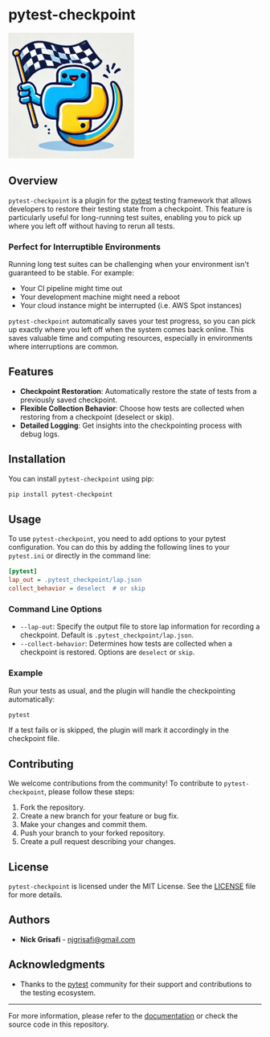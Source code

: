 # pytest-checkpoint

<img src="./docs/logo.png" alt="pytest-checkpoint Logo" width="250" />

## Overview

`pytest-checkpoint` is a plugin for the [pytest](https://docs.pytest.org/en/stable/) testing framework that allows developers to restore their testing state from a checkpoint. This feature is particularly useful for long-running test suites, enabling you to pick up where you left off without having to rerun all tests.

### Perfect for Interruptible Environments

Running long test suites can be challenging when your environment isn't guaranteed to be stable. For example:
- Your CI pipeline might time out
- Your development machine might need a reboot
- Your cloud instance might be interrupted (i.e. AWS Spot instances)

`pytest-checkpoint` automatically saves your test progress, so you can pick up exactly where you left off when the system comes back online. This saves valuable time and computing resources, especially in environments where interruptions are common.

## Features

- **Checkpoint Restoration**: Automatically restore the state of tests from a previously saved checkpoint.
- **Flexible Collection Behavior**: Choose how tests are collected when restoring from a checkpoint (deselect or skip).
- **Detailed Logging**: Get insights into the checkpointing process with debug logs.

## Installation

You can install `pytest-checkpoint` using pip:

```bash
pip install pytest-checkpoint
```

## Usage

To use `pytest-checkpoint`, you need to add options to your pytest configuration. You can do this by adding the following lines to your `pytest.ini` or directly in the command line:

```ini
[pytest]
lap_out = .pytest_checkpoint/lap.json
collect_behavior = deselect  # or skip
```

### Command Line Options

- `--lap-out`: Specify the output file to store lap information for recording a checkpoint. Default is `.pytest_checkpoint/lap.json`.
- `--collect-behavior`: Determines how tests are collected when a checkpoint is restored. Options are `deselect` or `skip`.

### Example

Run your tests as usual, and the plugin will handle the checkpointing automatically:

```bash
pytest
```

If a test fails or is skipped, the plugin will mark it accordingly in the checkpoint file.

## Contributing

We welcome contributions from the community! To contribute to `pytest-checkpoint`, please follow these steps:

1. Fork the repository.
2. Create a new branch for your feature or bug fix.
3. Make your changes and commit them.
4. Push your branch to your forked repository.
5. Create a pull request describing your changes.

## License

`pytest-checkpoint` is licensed under the MIT License. See the [LICENSE](LICENSE) file for more details.

## Authors

- **Nick Grisafi** - [njgrisafi@gmail.com](mailto:njgrisafi@gmail.com)

## Acknowledgments

- Thanks to the [pytest](https://docs.pytest.org/en/stable/) community for their support and contributions to the testing ecosystem.

---

For more information, please refer to the [documentation](https://docs.pytest.org/en/stable/) or check the source code in this repository.